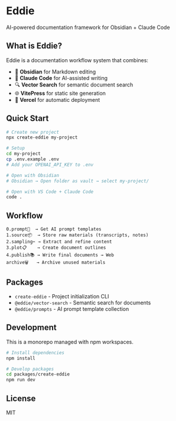 # Eddie

AI-powered documentation framework for Obsidian + Claude Code

## What is Eddie?

Eddie is a documentation workflow system that combines:
- 📝 **Obsidian** for Markdown editing
- 🤖 **Claude Code** for AI-assisted writing
- 🔍 **Vector Search** for semantic document search
- 🌐 **VitePress** for static site generation
- 🚀 **Vercel** for automatic deployment

## Quick Start

```bash
# Create new project
npx create-eddie my-project

# Setup
cd my-project
cp .env.example .env
# Add your OPENAI_API_KEY to .env

# Open with Obsidian
# Obsidian → Open folder as vault → select my-project/

# Open with VS Code + Claude Code
code .
```

## Workflow

```
0.prompt🤖  → Get AI prompt templates
1.source📦  → Store raw materials (transcripts, notes)
2.sampling✂️ → Extract and refine content
3.plot📋    → Create document outlines
4.publish📚 → Write final documents → Web
archive🗑️   → Archive unused materials
```

## Packages

- `create-eddie` - Project initialization CLI
- `@eddie/vector-search` - Semantic search for documents
- `@eddie/prompts` - AI prompt template collection

## Development

This is a monorepo managed with npm workspaces.

```bash
# Install dependencies
npm install

# Develop packages
cd packages/create-eddie
npm run dev
```

## License

MIT
